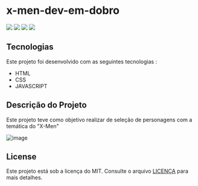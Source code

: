 # x-men-dev-em-dobro
<p>
    <img src="https://img.shields.io/github/languages/count/MatheusPrudente/x-men-dev-em-dobro"/>
    <img src="https://img.shields.io/github/repo-size/MatheusPrudente/x-men-dev-em-dobro"/>
    <img src="https://img.shields.io/github/last-commit/MatheusPrudente/x-men-dev-em-dobro"/>
    <img src="https://img.shields.io/github/issues/MatheusPrudente/x-men-dev-em-dobro"/>
</p>

## Tecnologias 

Este projeto foi desenvolvido com as seguintes tecnologias : 

- HTML
- CSS
- JAVASCRIPT

## Descrição do Projeto

Este projeto teve como objetivo realizar de seleção de personagens com a temática do "X-Men"

![image](https://github.com/MatheusPrudente/x-men-dev-em-dobro/assets/80559882/8202cfd7-5bbf-4b39-9750-78f614dc072d)


## License

Este projeto está sob a licença do MIT. Consulte o arquivo [LICENÇA](https://github.com/MatheusPrudente/x-men-dev-em-dobro/blob/main/LICENSE) para mais detalhes.
